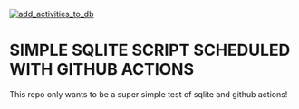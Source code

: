 [![add_activities_to_db](https://github.com/ilmalte/test-sqlite/actions/workflows/add_activities_to_db.yml/badge.svg)](https://github.com/ilmalte/test-sqlite/actions/workflows/add_activities_to_db.yml)
# SIMPLE SQLITE SCRIPT SCHEDULED WITH GITHUB ACTIONS
This repo only wants to be a super simple test of sqlite and github actions!